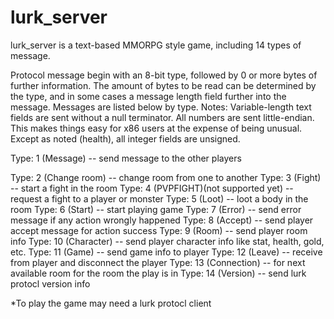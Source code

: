 # lurk_server

lurk_server is a text-based MMORPG style game, including 14 types of message.

Protocol message begin with an 8-bit type, followed by 0 or more bytes of further information.
The amount of bytes to be read can be determined by the type, and in some cases a message length field further into the message.
Messages are listed below by type. Notes:
Variable-length text fields are sent without a null terminator.
All numbers are sent little-endian. This makes things easy for x86 users at the expense of being unusual.
Except as noted (health), all integer fields are unsigned.

Type: 1 (Message) 
-- send message to the other players

Type: 2 (Change room)
-- change room from one to another
Type: 3 (Fight) 
-- start a fight in the room
Type: 4 (PVPFIGHT)(not supported yet) 
-- request a fight to a player or monster
Type: 5 (Loot)
-- loot a body in the room
Type: 6 (Start)
-- start playing game
Type: 7 (Error)
-- send error message if any action wrongly happened
Type: 8 (Accept)
-- send player accept message for action success
Type: 9 (Room)
-- send player room info
Type: 10 (Character)
-- send player character info like stat, health, gold, etc.
Type: 11 (Game)
-- send game info to player
Type: 12 (Leave)
-- receive from player and disconnect the player
Type: 13 (Connection)
-- for next available room for the room the play is in
Type: 14 (Version)
-- send lurk protocl version info

\*To play the game may need a lurk protocl client
